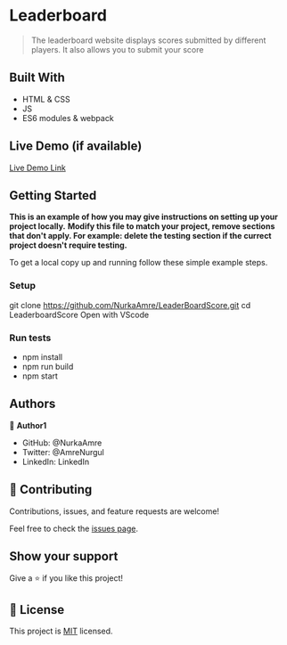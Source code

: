 # Leaderboard

>The leaderboard website displays scores submitted by different players. It also allows you to submit your score


## Built With

- HTML & CSS
- JS
- ES6 modules & webpack

## Live Demo (if available)

[Live Demo Link](https://livedemo.com)


## Getting Started

**This is an example of how you may give instructions on setting up your project locally.**
**Modify this file to match your project, remove sections that don't apply. For example: delete the testing section if the currect project doesn't require testing.**


To get a local copy up and running follow these simple example steps.


### Setup
git clone https://github.com/NurkaAmre/LeaderBoardScore.git
cd LeaderboardScore
Open with VScode

### Run tests
- npm install
- npm run build
- npm start

## Authors

👤 **Author1**

- GitHub: @NurkaAmre
- Twitter: @AmreNurgul
- LinkedIn: LinkedIn

## 🤝 Contributing

Contributions, issues, and feature requests are welcome!

Feel free to check the [issues page](../../issues/).

## Show your support

Give a ⭐️ if you like this project!

## 📝 License

This project is [MIT](./LICENSE) licensed.


